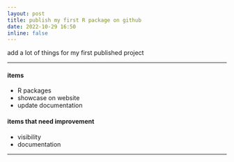 ```yaml
---
layout: post
title: publish my first R package on github
date: 2022-10-29 16:50
inline: false
---
```


add a lot of things for my first published project

***

#### items
 - R packages
 - showcase on website
 - update documentation

#### items that need improvement
 - visibility
 - documentation

***
